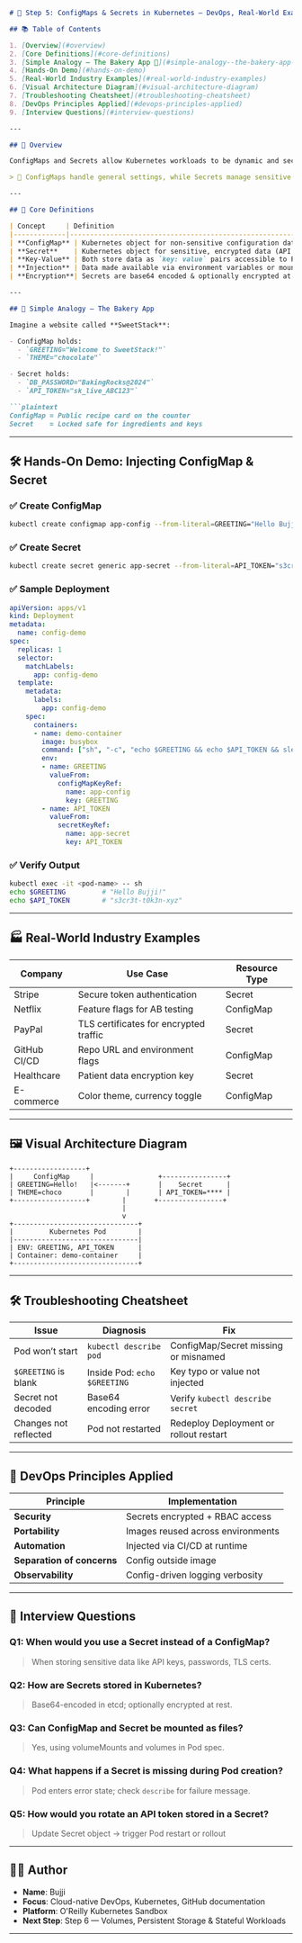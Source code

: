 ```md
# 🔐 Step 5: ConfigMaps & Secrets in Kubernetes — DevOps, Real-World Examples, Interview Qs & Troubleshooting

## 📚 Table of Contents

1. [Overview](#overview)
2. [Core Definitions](#core-definitions)
3. [Simple Analogy — The Bakery App 🍰](#simple-analogy--the-bakery-app-)
4. [Hands-On Demo](#hands-on-demo)
5. [Real-World Industry Examples](#real-world-industry-examples)
6. [Visual Architecture Diagram](#visual-architecture-diagram)
7. [Troubleshooting Cheatsheet](#troubleshooting-cheatsheet)
8. [DevOps Principles Applied](#devops-principles-applied)
9. [Interview Questions](#interview-questions)

---

## 🧠 Overview

ConfigMaps and Secrets allow Kubernetes workloads to be dynamic and secure by separating configuration from container logic. This enables safe deployment practices and environment-specific customizations across dev, staging, and production.

> 🔑 ConfigMaps handle general settings, while Secrets manage sensitive credentials securely.

---

## 📘 Core Definitions

| Concept     | Definition                                                                 |
|-------------|-----------------------------------------------------------------------------|
| **ConfigMap** | Kubernetes object for non-sensitive configuration data (theme, messages) |
| **Secret**    | Kubernetes object for sensitive, encrypted data (API keys, passwords)    |
| **Key-Value** | Both store data as `key: value` pairs accessible to Pods                 |
| **Injection** | Data made available via environment variables or mounted files           |
| **Encryption**| Secrets are base64 encoded & optionally encrypted at rest                |

---

## 🍰 Simple Analogy — The Bakery App

Imagine a website called **SweetStack**:

- ConfigMap holds:
  - `GREETING="Welcome to SweetStack!"`
  - `THEME="chocolate"`

- Secret holds:
  - `DB_PASSWORD="BakingRocks@2024"`
  - `API_TOKEN="sk_live_ABC123"`

```plaintext
ConfigMap = Public recipe card on the counter  
Secret    = Locked safe for ingredients and keys
```

---

## 🛠️ Hands-On Demo: Injecting ConfigMap & Secret

### ✅ Create ConfigMap

```bash
kubectl create configmap app-config --from-literal=GREETING="Hello Bujji!"
```

### ✅ Create Secret

```bash
kubectl create secret generic app-secret --from-literal=API_TOKEN="s3cr3t-t0k3n-xyz"
```

### ✅ Sample Deployment

```yaml
apiVersion: apps/v1
kind: Deployment
metadata:
  name: config-demo
spec:
  replicas: 1
  selector:
    matchLabels:
      app: config-demo
  template:
    metadata:
      labels:
        app: config-demo
    spec:
      containers:
      - name: demo-container
        image: busybox
        command: ["sh", "-c", "echo $GREETING && echo $API_TOKEN && sleep 3600"]
        env:
        - name: GREETING
          valueFrom:
            configMapKeyRef:
              name: app-config
              key: GREETING
        - name: API_TOKEN
          valueFrom:
            secretKeyRef:
              name: app-secret
              key: API_TOKEN
```

### ✅ Verify Output

```bash
kubectl exec -it <pod-name> -- sh
echo $GREETING         # "Hello Bujji!"
echo $API_TOKEN        # "s3cr3t-t0k3n-xyz"
```

---

## 🏭 Real-World Industry Examples

| Company      | Use Case                                          | Resource Type |
|--------------|--------------------------------------------------|---------------|
| Stripe       | Secure token authentication                     | Secret        |
| Netflix      | Feature flags for AB testing                    | ConfigMap     |
| PayPal       | TLS certificates for encrypted traffic          | Secret        |
| GitHub CI/CD | Repo URL and environment flags                  | ConfigMap     |
| Healthcare   | Patient data encryption key                     | Secret        |
| E-commerce   | Color theme, currency toggle                    | ConfigMap     |

---

## 🖼️ Visual Architecture Diagram

```plaintext
+------------------+
|     ConfigMap     |                +----------------+
| GREETING=Hello!   |<-------+       |    Secret      |
| THEME=choco       |        |       | API_TOKEN=**** |
+------------------+        |       +----------------+
                            |
                            v
+-------------------------------+
|         Kubernetes Pod        |
|-------------------------------|
| ENV: GREETING, API_TOKEN      |
| Container: demo-container     |
+-------------------------------+
```

---

## 🛠️ Troubleshooting Cheatsheet

| Issue                           | Diagnosis                        | Fix                                    |
|----------------------------------|----------------------------------|----------------------------------------|
| Pod won’t start                 | `kubectl describe pod`           | ConfigMap/Secret missing or misnamed  |
| `$GREETING` is blank            | Inside Pod: `echo $GREETING`     | Key typo or value not injected        |
| Secret not decoded              | Base64 encoding error            | Verify `kubectl describe secret`      |
| Changes not reflected           | Pod not restarted                | Redeploy Deployment or rollout restart|

---

## 🚀 DevOps Principles Applied

| Principle       | Implementation                                |
|-----------------|-----------------------------------------------|
| **Security**     | Secrets encrypted + RBAC access               |
| **Portability**  | Images reused across environments             |
| **Automation**   | Injected via CI/CD at runtime                 |
| **Separation of concerns** | Config outside image               |
| **Observability**| Config-driven logging verbosity               |

---

## 💬 Interview Questions

### Q1: When would you use a Secret instead of a ConfigMap?
> When storing sensitive data like API keys, passwords, TLS certs.

### Q2: How are Secrets stored in Kubernetes?
> Base64-encoded in etcd; optionally encrypted at rest.

### Q3: Can ConfigMap and Secret be mounted as files?
> Yes, using volumeMounts and volumes in Pod spec.

### Q4: What happens if a Secret is missing during Pod creation?
> Pod enters error state; check `describe` for failure message.

### Q5: How would you rotate an API token stored in a Secret?
> Update Secret object → trigger Pod restart or rollout

---

## 👨‍💻 Author

- **Name**: Bujji  
- **Focus**: Cloud-native DevOps, Kubernetes, GitHub documentation  
- **Platform**: O'Reilly Kubernetes Sandbox  
- **Next Step**: Step 6 — Volumes, Persistent Storage & Stateful Workloads

---

